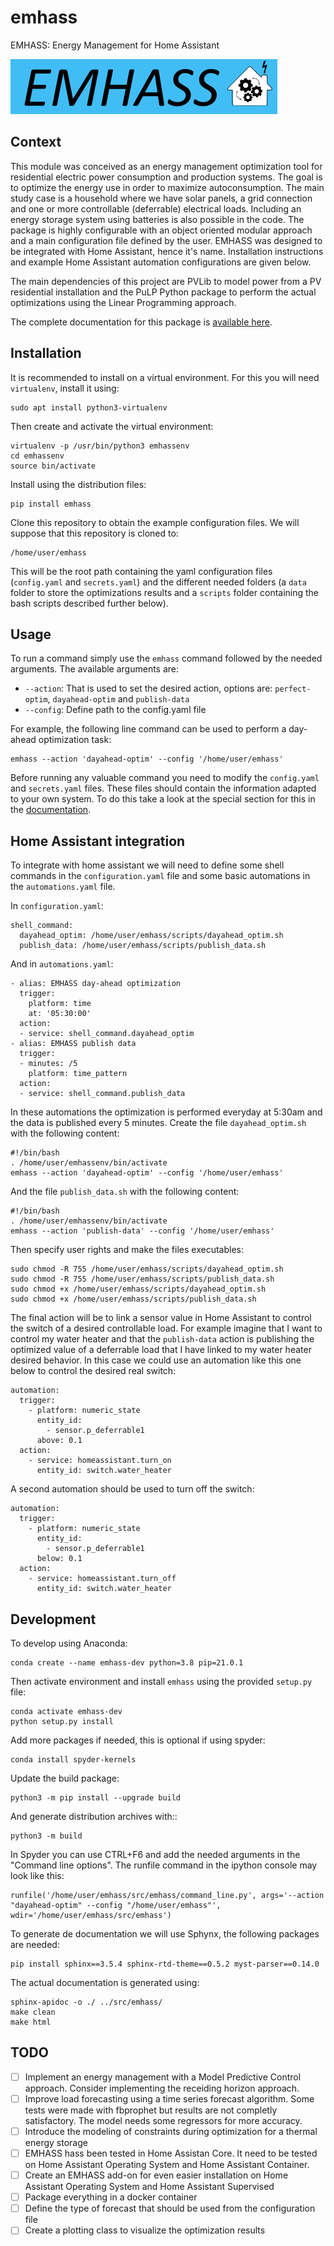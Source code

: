 # emhass

EMHASS: Energy Management for Home Assistant

![](./docs/images/emhass_logo.png)

## Context

This module was conceived as an energy management optimization tool for residential electric power consumption and production systems.
The goal is to optimize the energy use in order to maximize autoconsumption.
The main study case is a household where we have solar panels, a grid connection and one or more controllable (deferrable) electrical loads. Including an energy storage system using batteries is also possible in the code.
The package is highly configurable with an object oriented modular approach and a main configuration file defined by the user.
EMHASS was designed to be integrated with Home Assistant, hence it's name. Installation instructions and example Home Assistant automation configurations are given below.

The main dependencies of this project are PVLib to model power from a PV residential installation and the PuLP Python package to perform the actual optimizations using the Linear Programming approach.

The complete documentation for this package is [available here](https://emhass.readthedocs.io/en/latest/).

## Installation

It is recommended to install on a virtual environment.
For this you will need `virtualenv`, install it using:
```
sudo apt install python3-virtualenv
```
Then create and activate the virtual environment:
```
virtualenv -p /usr/bin/python3 emhassenv
cd emhassenv
source bin/activate
```
Install using the distribution files:
```
pip install emhass
```
Clone this repository to obtain the example configuration files.
We will suppose that this repository is cloned to:
```
/home/user/emhass
```
This will be the root path containing the yaml configuration files (`config.yaml` and `secrets.yaml`) and the different needed folders (a `data` folder to store the optimizations results and a `scripts` folder containing the bash scripts described further below).

## Usage

To run a command simply use the `emhass` command followed by the needed arguments.
The available arguments are:
- `--action`: That is used to set the desired action, options are: `perfect-optim`, `dayahead-optim` and `publish-data`
- `--config`: Define path to the config.yaml file

For example, the following line command can be used to perform a day-ahead optimization task:
```
emhass --action 'dayahead-optim' --config '/home/user/emhass'
```
Before running any valuable command you need to modify the `config.yaml` and `secrets.yaml` files. These files should contain the information adapted to your own system. To do this take a look at the special section for this in the [documentation](https://emhass.readthedocs.io/en/latest/config.html).

## Home Assistant integration

To integrate with home assistant we will need to define some shell commands in the `configuration.yaml` file and some basic automations in the `automations.yaml` file.

In `configuration.yaml`:
```
shell_command:
  dayahead_optim: /home/user/emhass/scripts/dayahead_optim.sh
  publish_data: /home/user/emhass/scripts/publish_data.sh
```
And in `automations.yaml`:
```
- alias: EMHASS day-ahead optimization
  trigger:
    platform: time
    at: '05:30:00'
  action:
  - service: shell_command.dayahead_optim
- alias: EMHASS publish data
  trigger:
  - minutes: /5
    platform: time_pattern
  action:
  - service: shell_command.publish_data
```
In these automations the optimization is performed everyday at 5:30am and the data is published every 5 minutes.
Create the file `dayahead_optim.sh` with the following content:
```
#!/bin/bash
. /home/user/emhassenv/bin/activate
emhass --action 'dayahead-optim' --config '/home/user/emhass'
```
And the file `publish_data.sh` with the following content:
```
#!/bin/bash
. /home/user/emhassenv/bin/activate
emhass --action 'publish-data' --config '/home/user/emhass'
```
Then specify user rights and make the files executables:
```
sudo chmod -R 755 /home/user/emhass/scripts/dayahead_optim.sh
sudo chmod -R 755 /home/user/emhass/scripts/publish_data.sh
sudo chmod +x /home/user/emhass/scripts/dayahead_optim.sh
sudo chmod +x /home/user/emhass/scripts/publish_data.sh
```
The final action will be to link a sensor value in Home Assistant to control the switch of a desired controllable load. For example imagine that I want to control my water heater and that the `publish-data` action is publishing the optimized value of a deferrable load that I have linked to my water heater desired behavior. In this case we could use an automation like this one below to control the desired real switch:
```
automation:
  trigger:
    - platform: numeric_state
      entity_id:
        - sensor.p_deferrable1
      above: 0.1
  action:
    - service: homeassistant.turn_on
      entity_id: switch.water_heater
```
A second automation should be used to turn off the switch:
```
automation:
  trigger:
    - platform: numeric_state
      entity_id:
        - sensor.p_deferrable1
      below: 0.1
  action:
    - service: homeassistant.turn_off
      entity_id: switch.water_heater
```

## Development

To develop using Anaconda:
```
conda create --name emhass-dev python=3.8 pip=21.0.1
```
Then activate environment and install `emhass` using the provided `setup.py` file:
```
conda activate emhass-dev
python setup.py install
```
Add more packages if needed, this is optional if using spyder:
```
conda install spyder-kernels
```
Update the build package:
```
python3 -m pip install --upgrade build
```
And generate distribution archives with::
```
python3 -m build
```
In Spyder you can use CTRL+F6 and add the needed arguments in the "Command line options". The runfile command in the ipython console may look like this:
```
runfile('/home/user/emhass/src/emhass/command_line.py', args='--action "dayahead-optim" --config "/home/user/emhass"', wdir='/home/user/emhass/src/emhass')
```
To generate de documentation we will use Sphynx, the following packages are needed:
```
pip install sphinx==3.5.4 sphinx-rtd-theme==0.5.2 myst-parser==0.14.0
```
The actual documentation is generated using:
```
sphinx-apidoc -o ./ ../src/emhass/
make clean
make html
```

## TODO

- [ ] Implement an energy management with a Model Predictive Control approach. Consider implementing the receiding horizon approach. 
- [ ] Improve load forecasting using a time series forecast algorithm. Some tests were made with fbprophet but results are not completly satisfactory. The model needs some regressors for more accuracy.
- [ ] Introduce the modeling of constraints during optimization for a thermal energy storage
- [ ] EMHASS hass been tested in Home Assistan Core. It need to be tested on Home Assistant Operating System and Home Assistant Container. 
- [ ] Create an EMHASS add-on for even easier installation on Home Assistant Operating System and Home Assistant Supervised
- [ ] Package everything in a docker container
- [ ] Define the type of forecast that should be used from the configuration file
- [ ] Create a plotting class to visualize the optimization results
